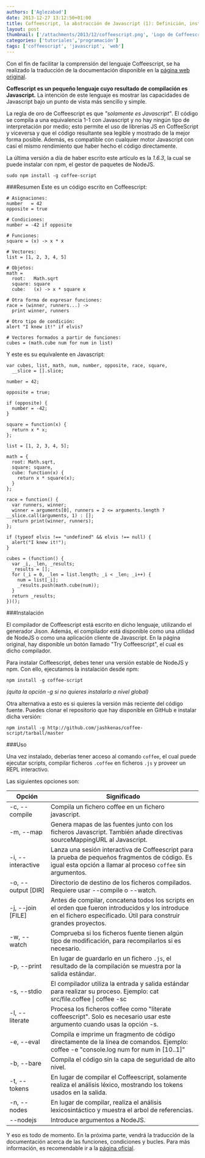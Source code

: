 ```yaml
---
authors: ['Aglezabad']
date: 2013-12-27 13:12:50+01:00
title: Coffeescript, la abstracción de Javascript (1): Definición, instalación y uso del compilador.
layout: post
thumbnail: ['/attachments/2013/12/coffeescript.png', 'Logo de Coffeescript.']
categories: ['tutoriales','programación']
tags: ['coffeescript', 'javascript', 'web']
---
```

Con el fin de facilitar la comprensión del lenguaje Coffeescript, se ha realizado la traducción de la documentación disponible en la [página web original](http://coffeescript.org).

**Coffescript es un pequeño lenguaje cuyo resultado de compilación es Javascript.** La intención de este lenguaje es mostrar las capacidades de Javascript bajo un punto de vista más sencillo y simple.

La regla de oro de Coffeescript es que *"solamente es Javascript"*. El código se compila a una equivalencia 1-1 con Javascript y no hay ningún tipo de interpretación por medio; esto permite el uso de librerías JS en CoffeeScript y viceversa y que el código resultante sea legible y mostrado de la mejor forma posible. Además, es compatible con cualquier motor Javascript con casi el mismo rendimiento que haber hecho el código directamente.

La última versión a día de haber escrito este artículo es la *1.6.3*, la cual se puede instalar con npm, el gestor de paquetes de NodeJS.

    sudo npm install -g coffee-script

###Resumen
Este es un código escrito en Coffeescript:

    # Asignaciones:
    number   = 42
    opposite = true
    
    # Condiciones:
    number = -42 if opposite
    
    # Funciones:
    square = (x) -> x * x
    
    # Vectores:
    list = [1, 2, 3, 4, 5]
    
    # Objetos:
    math =
      root:   Math.sqrt
      square: square
      cube:   (x) -> x * square x
    
    # Otra forma de expresar funciones:
    race = (winner, runners...) ->
      print winner, runners
    
    # Otro tipo de condición:
    alert "I knew it!" if elvis?
    
    # Vectores formados a partir de funciones:
    cubes = (math.cube num for num in list)

Y este es su equivalente en Javascript:

    var cubes, list, math, num, number, opposite, race, square,
      __slice = [].slice;
    
    number = 42;
    
    opposite = true;
    
    if (opposite) {
      number = -42;
    }
    
    square = function(x) {
      return x * x;
    };
    
    list = [1, 2, 3, 4, 5];
    
    math = {
      root: Math.sqrt,
      square: square,
      cube: function(x) {
        return x * square(x);
      }
    };
    
    race = function() {
      var runners, winner;
      winner = arguments[0], runners = 2 <= arguments.length ? __slice.call(arguments, 1) : [];
      return print(winner, runners);
    };
    
    if (typeof elvis !== "undefined" && elvis !== null) {
      alert("I knew it!");
    }
    
    cubes = (function() {
      var _i, _len, _results;
      _results = [];
      for (_i = 0, _len = list.length; _i < _len; _i++) {
        num = list[_i];
        _results.push(math.cube(num));
      }
      return _results;
    })();

###Instalación

El compilador de Coffeescript está escrito en dicho lenguaje, utilizando el generador Jison. Además, el compilador está disponible como una utilidad de NodeJS o como una aplicación cliente de Javascript. En la página original, hay disponible un botón llamado "Try Coffeescript", el cual es dicho compilador.

Para instalar Coffeescript, debes tener una versión estable de NodeJS y npm. Con ello, ejecutamos la instalación desde npm:

    npm install -g coffee-script

*(quita la opción -g si no quieres instalarlo a nivel global)*

Otra alternativa a esto es si quieres la versión más reciente del código fuente. Puedes clonar el repositorio que hay disponible en GitHub e instalar dicha versión:

    npm install -g http://github.com/jashkenas/coffee-script/tarball/master

###Uso

Una vez instalado, deberías tener acceso al comando <code>coffee</code>, el cual puede ejecutar scripts, compilar ficheros <code>.coffee</code> en ficheros <code>.js</code> y proveer un REPL interactivo.

Las siguientes opciones son:

<table class="table table-striped">
    <thead>
        <tr>
            <th>Opción</th>
            <th>Significado</th>
        </tr>
    </thead>
    <tbody>
        <tr>
            <td>-c, --compile</td>
            <td>Compila un fichero coffee en un fichero javascript.</td>
        </tr>
        <tr>
            <td>-m, --map</td>
            <td>Genera mapas de las fuentes junto con los ficheros Javascript. También añade directivas sourceMappingURL al Javascript.</td>
        </tr>
        <tr>
            <td>-i, --interactive</td>
            <td>Lanza una sesión interactiva de Coffeescript para la prueba de pequeños fragmentos de código. Es igual esta opción a llamar al proceso <code>coffee</code> sin argumentos.</td>
        </tr>
        <tr>
            <td>-o, --output [DIR]</td>
            <td>Directorio de destino de los ficheros compilados. Requiere usar --compile o --watch.</td>
        </tr>
        <tr>
            <td>-j, --join [FILE]</td>
            <td>Antes de compilar, concatena todos los scripts en el orden que fueron introducidos y los introduce en el fichero especificado. Útil para construir grandes proyectos.</td>
        </tr>
        <tr>
            <td>-w, --watch</td>
            <td>Comprueba si los ficheros fuente tienen algún tipo de modificación, para recompilarlos si es necesario.</td>
        </tr>
        <tr>
            <td>-p, --print</td>
            <td>En lugar de guardarlo en un fichero <code>.js</code>, el resultado de la compilación se muestra por la salida estándar.</td>
        </tr>
        <tr>
            <td>-s, --stdio</td>
            <td>El compilador utiliza la entrada y salida estándar para realizar su proceso. Ejemplo: cat src/file.coffee | coffee -sc</td>
        </tr>
        <tr>
            <td>-l, --literate</td>
            <td>Procesa los ficheros coffee como "literate coffeescript". Solo es necesario usar este argumento cuando usas la opción -s.</td>
        </tr>
        <tr>
            <td>-e, --eval</td>
            <td>Compila e imprime un fragmento de código directamente de la línea de comandos. Ejemplo: coffee -e "console.log num for num in [10..1]"</td>
        </tr>
        <tr>
            <td>-b, --bare</td>
            <td>Compila el código sin la capa de seguridad de alto nivel.</td>
        </tr>
        <tr>
            <td>-t, --tokens</td>
            <td>En lugar de compilar el Coffeescript, solamente realiza el análisis léxico, mostrando los tokens usados en la salida.</td>
        </tr>
        <tr>
            <td>-n, --nodes</td>
            <td>En lugar de compilar, realiza el análisis lexicosintáctico y muestra el arbol de referencias.</td>
        </tr>
        <tr>
            <td>--nodejs</td>
            <td>Introduce argumentos a NodeJS.</td>
        </tr>
    </tbody>
</table>

Y eso es todo de momento. En la próxima parte, vendrá la traducción de la documentación acerca de las funciones, condiciones y bucles. Para más información, es recomendable ir a la [página oficial](http://coffeescript.org). 




